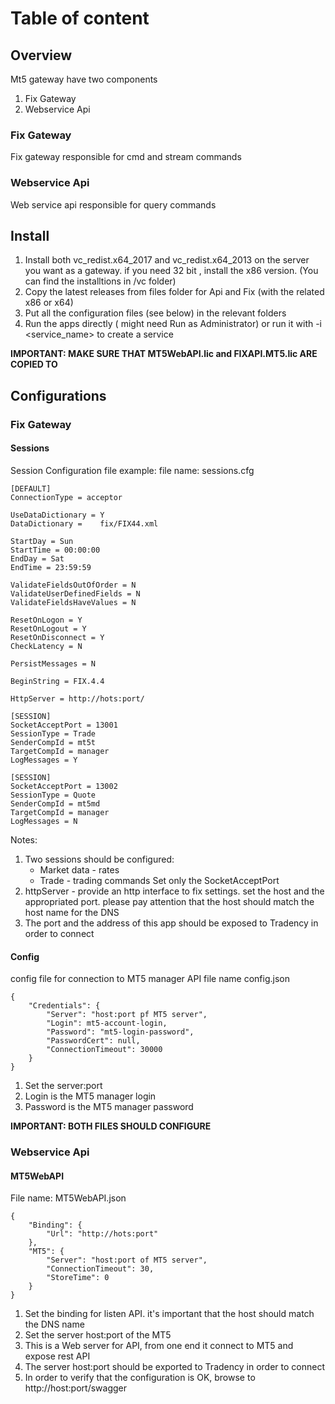 # Table of content
## Overview
Mt5 gateway have two components
1. Fix Gateway
2. Webservice Api

### Fix Gateway
Fix gateway responsible for cmd and stream commands

### Webservice Api
Web service api responsible for query commands

## Install
1. Install both vc_redist.x64_2017 and vc_redist.x64_2013 on the server you want as a gateway. if you need 32 bit , install the x86 version. (You can find the installtions in /vc folder)
2. Copy the latest releases from files folder for Api and Fix (with the related x86 or x64)
3. Put all the configuration files (see below) in the relevant folders
4. Run the apps directly ( might need Run as Administrator) or run it with -i <service_name> to create a service

__IMPORTANT: MAKE SURE THAT MT5WebAPI.lic and FIXAPI.MT5.lic ARE COPIED TO__
## Configurations
### Fix Gateway
#### Sessions
Session Configuration file example:
file name: sessions.cfg
```
[DEFAULT]
ConnectionType = acceptor

UseDataDictionary = Y
DataDictionary =    fix/FIX44.xml

StartDay = Sun
StartTime = 00:00:00
EndDay = Sat
EndTime = 23:59:59

ValidateFieldsOutOfOrder = N
ValidateUserDefinedFields = N
ValidateFieldsHaveValues = N

ResetOnLogon = Y
ResetOnLogout = Y
ResetOnDisconnect = Y
CheckLatency = N

PersistMessages = N

BeginString = FIX.4.4

HttpServer = http://hots:port/

[SESSION]
SocketAcceptPort = 13001
SessionType = Trade
SenderCompId = mt5t
TargetCompId = manager
LogMessages = Y

[SESSION]
SocketAcceptPort = 13002
SessionType = Quote
SenderCompId = mt5md
TargetCompId = manager
LogMessages = N
```
Notes:
1. Two sessions should be configured: 
    - Market data - rates
    - Trade - trading commands
    Set only the SocketAcceptPort
2. httpServer - provide an http interface to fix settings. set the host and the appropriated port. please pay attention that the host should match the host name for the DNS
3. The port and the address of this app should be exposed to Tradency in order to connect

#### Config
config file for connection to MT5 manager API
file name config.json
```
{
    "Credentials": {
        "Server": "host:port pf MT5 server",
        "Login": mt5-account-login,
        "Password": "mt5-login-password",
        "PasswordCert": null,
        "ConnectionTimeout": 30000
    }
}
```
1. Set the server:port
2. Login is the MT5 manager login
3. Password is the MT5 manager password

__IMPORTANT: BOTH FILES SHOULD CONFIGURE__

### Webservice Api
#### MT5WebAPI
File name: MT5WebAPI.json
```
{
    "Binding": {
        "Url": "http://hots:port"
    },
    "MT5": {
        "Server": "host:port of MT5 server",
        "ConnectionTimeout": 30,
        "StoreTime": 0
    }
}
```
1. Set the binding for listen API. it's important that the host should match the DNS name
2. Set the server host:port of the MT5
3. This is a Web server for API, from one end it connect to MT5 and expose rest API
4. The server host:port should be exported to Tradency in order to connect
5. In order to verify that the configuration is OK, browse to http://host:port/swagger 


